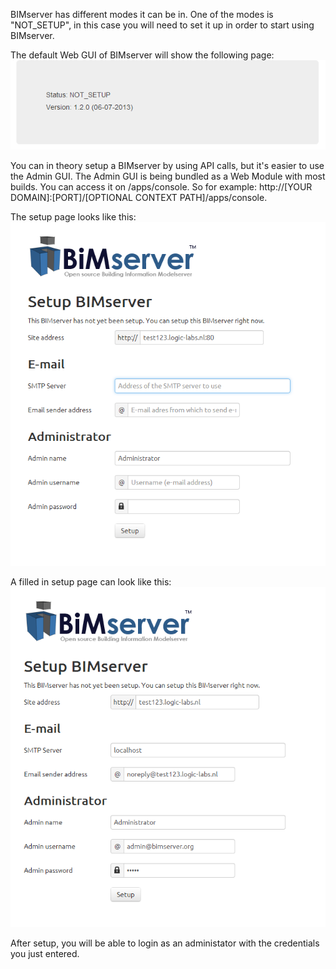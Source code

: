 BIMserver has different modes it can be in. One of the modes is "NOT_SETUP", in this case you will need to set it up in order to start using BIMserver.

The default Web GUI of BIMserver will show the following page:
![Not Setup](img/notsetup.png)

You can in theory setup a BIMserver by using API calls, but it's easier to use the Admin GUI. The Admin GUI is being bundled as a Web Module with most builds. You can access it on /apps/console. So for example: http://[YOUR DOMAIN]:[PORT]/[OPTIONAL CONTEXT PATH]/apps/console.

The setup page looks like this:
![Not Setup](img/setup.png)

A filled in setup page can look like this:
![Not Setup](img/setupready.png)

After setup, you will be able to login as an administator with the credentials you just entered.